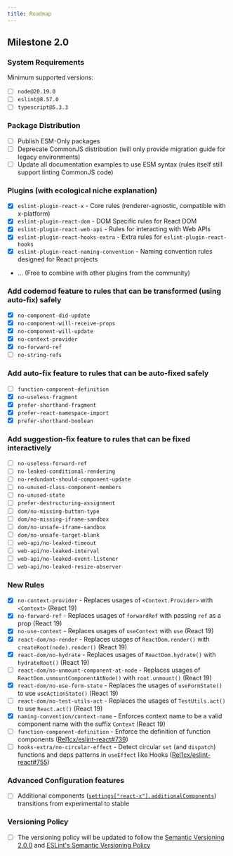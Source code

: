 ```yaml
---
title: Roadmap
---
```


## Milestone 2.0

### System Requirements

Minimum supported versions:

- [ ] `node@20.19.0`
- [ ] `eslint@8.57.0`
- [ ] `typescript@5.3.3`

### Package Distribution

- [ ] Publish ESM-Only packages
- [ ] Deprecate CommonJS distribution (will only provide migration guide for legacy environments)
- [ ] Update all documentation examples to use ESM syntax (rules itself still support linting CommonJS code)

### Plugins (with ecological niche explanation)

- [x] `eslint-plugin-react-x` - Core rules (renderer-agnostic, compatible with x-platform)
- [x] `eslint-plugin-react-dom` - DOM Specific rules for React DOM
- [x] `eslint-plugin-react-web-api` - Rules for interacting with Web APIs
- [x] `eslint-plugin-react-hooks-extra` - Extra rules for `eslint-plugin-react-hooks`
- [x] `eslint-plugin-react-naming-convention` - Naming convention rules designed for React projects
- ... (Free to combine with other plugins from the community)

### Add codemod feature to rules that can be transformed (using auto-fix) safely

- [x] `no-component-did-update`
- [x] `no-component-will-receive-props`
- [x] `no-component-will-update`
- [x] `no-context-provider`
- [x] `no-forward-ref`
- [ ] `no-string-refs`

### Add auto-fix feature to rules that can be auto-fixed safely

- [ ] `function-component-definition`
- [x] `no-useless-fragment`
- [x] `prefer-shorthand-fragment`
- [x] `prefer-react-namespace-import`
- [x] `prefer-shorthand-boolean`

### Add suggestion-fix feature to rules that can be fixed interactively

- [ ] `no-useless-forward-ref`
- [ ] `no-leaked-conditional-rendering`
- [ ] `no-redundant-should-component-update`
- [ ] `no-unused-class-component-members`
- [ ] `no-unused-state`
- [ ] `prefer-destructuring-assignment`
- [ ] `dom/no-missing-button-type`
- [ ] `dom/no-missing-iframe-sandbox`
- [ ] `dom/no-unsafe-iframe-sandbox`
- [ ] `dom/no-unsafe-target-blank`
- [ ] `web-api/no-leaked-timeout`
- [ ] `web-api/no-leaked-interval`
- [ ] `web-api/no-leaked-event-listener`
- [ ] `web-api/no-leaked-resize-observer`

### New Rules

- [x] `no-context-provider` - Replaces usages of `<Context.Provider>` with `<Context>` (React 19)
- [x] `no-forward-ref` - Replaces usages of `forwardRef` with passing `ref` as a prop (React 19)
- [x] `no-use-context` - Replaces usages of `useContext` with `use` (React 19)
- [x] `react-dom/no-render` - Replaces usages of `ReactDom.render()` with `createRoot(node).render()` (React 19)
- [x] `react-dom/no-hydrate` - Replaces usages of `ReactDom.hydrate()` with `hydrateRoot()` (React 19)
- [ ] `react-dom/no-unmount-component-at-node` - Replaces usages of `ReactDom.unmountComponentAtNode()` with `root.unmount()` (React 19)
- [x] `react-dom/no-use-form-state` - Replaces the usages of `useFormState()` to use `useActionState()` (React 19)
- [ ] `react-dom/no-test-utils-act` - Replaces the usages of `TestUtils.act()` to use `React.act()` (React 19)
- [x] `naming-convention/context-name` - Enforces context name to be a valid component name with the suffix `Context` (React 19)
- [ ] `function-component-definition` - Enforce the definition of function components ([Rel1cx/eslint-react#739](https://github.com/Rel1cx/eslint-react/issues/739))
- [ ] `hooks-extra/no-circular-effect` - Detect circular `set` (and `dispatch`) functions and deps patterns in `useEffect` like Hooks ([Rel1cx/eslint-react#755](https://github.com/Rel1cx/eslint-react/issues/755))

### Advanced Configuration features

- [ ] Additional components ([`settings["react-x"].additionalComponents`](https://eslint-react.xyz/docs/configurations#additionalcomponents)) transitions from experimental to stable

### Versioning Policy

- [ ] The versioning policy will be updated to follow the [Semantic Versioning 2.0.0](https://semver.org) and [ESLint's Semantic Versioning Policy](https://github.com/eslint/eslint#semantic-versioning-policy)
